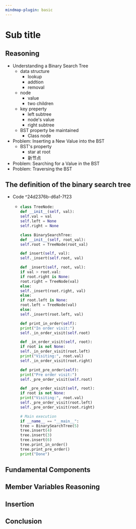 ```yaml
---
mindmap-plugin: basic
---
```


# Sub title

## Reasoning
- Understanding a Binary Search Tree
	- data structure
		- lookup
		- addtion
		- removal
	- node
		- value
		- two children
	- key preperty
		- left subtree
		- node's value
		- right subtree
	- BST property be maintained
		- Class node
- Problem: Inserting a New Value into the BST
	- BST's property
		- star at root
		- 新节点
- Problem: Searching for a Value in the BST
- Problem: Traversing the BST

## The definition of the binary search tree
- Code ^24d2376b-d6a1-7f23

	-
	  ```python
	  class TreeNode:
	  def __init__(self, val):
	  self.val = val
	  self.left = None
	  self.right = None
	  
	  class BinarySearchTree:
	  def __init__(self, root_val):
	  self.root = TreeNode(root_val)
	  
	  def insert(self, val):
	  self._insert(self.root, val)
	  
	  def _insert(self, root, val):
	  if val > root.val:
	  if root.right is None:
	  root.right = TreeNode(val)
	  else:
	  self._insert(root.right, val)
	  else:
	  if root.left is None:
	  root.left = TreeNode(val)
	  else:
	  self._insert(root.left, val)
	  
	  def print_in_order(self):
	  print("In order visit:")
	  self._in_order_visit(self.root)
	  
	  def _in_order_visit(self, root):
	  if root is not None:
	  self._in_order_visit(root.left)
	  print("Visiting:", root.val)
	  self._in_order_visit(root.right)
	  
	  def print_pre_order(self):
	  print("Pre order visit:")
	  self._pre_order_visit(self.root)
	  
	  def _pre_order_visit(self, root):
	  if root is not None:
	  print("Visiting:", root.val)
	  self._pre_order_visit(root.left)
	  self._pre_order_visit(root.right)
	  
	  # Main execution
	  if __name__ == "__main__":
	  tree = BinarySearchTree(5)
	  tree.insert(4)
	  tree.insert(3)
	  tree.insert(6)
	  tree.print_in_order()
	  tree.print_pre_order()
	  print("Done")
	  
	  ```


## Fundamental Components

## Member Variables Reasoning

## Insertion

## Conclusion